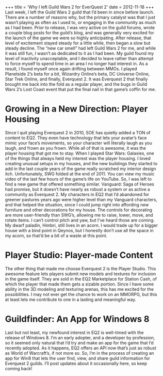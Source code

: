 +++
title = 'Why I left Guild Wars 2 for EverQuest 2'
date = 2012-11-18
+++
Last week, I left the Guild Wars 2 guild that I’d been in since before launch. There are a number of reasons why, but the primary catalyst was that I just wasn’t playing as often as I used to, or engaging in the community as much as I had been. Prior to release, I was very active on the guild forums, wrote a couple blog posts for the guild’s blog, and was generally very excited for the launch of the game we were so highly anticipating. After release, that level of excitement stayed steady for a little while, then began a slow but steady decline. The “new car smell” had left Guild Wars 2 for me, and while it was still fun, I wasn’t as dedicated to it as I had been. My guild found my level of inactivity unacceptable, and I decided to leave rather than attempt to force myself to spend time in an area I no longer had interest in. As a result, I found myself once again drifting between MMOs. I played Planetside 2’s beta for a bit, Wizardry Online’s beta, DC Universe Online, Star Trek Online, and finally, Everquest 2. It was Everquest 2 that finally brought me back into the fold as a regular player, and the bugs in Guild Wars 2’s Lost Coast event that put the final nail in that game’s coffin for me.

# Growing in a New Direction: Player Housing

Since I quit playing Everquest 2 in 2010, SOE has quietly added a TON of content to EQ2. They even have technology that lets your avatar’s face mimic your face’s movements, so your character will literally laugh as you laugh, and frown as you frown. While all of that is awesome, it was the player housing that got me to stay. When I played Star Wars: Galaxies, one of the things that always held my interest was the player housing. I loved creating unusual setups in my houses, and the new buildings they started to add in the last couple years of the game really scratched my interior design itch. Unfortunately, SWG folded at the end of 2011. You can view my music video of the last few hours of the game’s life on YouTube. So, I was left to find a new game that offered something similar. Vanguard: Saga of Heroes had promise, but it doesn’t have nearly as robust a system or as active a community as Everquest 2. My characters in EQ2 that I’d abandoned for greener pastures years ago were higher level than my Vanguard characters, and that helped the situation, since I could jump right into affording new furniture and other decorations for my house. The controls for decorating are more user-friendly than SWG’s, allowing me to raise, lower, move, and rotate items. I can’t control pitch and yaw, but I’ve heard those are coming. My dwarf paladin, Himbri, still lives in an acorn. I would trade up for a bigger house with a bind point in Qeynos, but I honestly don’t use all the space in my acorn, so that’d be a bit of a waste at this point.

# Player Studio: Player-made Content

The other thing that made me choose Everquest 2 is the Player Studio. This awesome feature lets players submit new models and textures for inclusion in the game itself. They are sold in the EQ2 Marketplace for Station Cash, of which the player that made them gets a sizable portion. Since I have some ability in the 3D modeling and texturing arenas, this has me excited for the possibilities. I may not ever get the chance to work on an MMORPG, but this at least lets me contribute to one in a lasting and meaningful way.

# Guildfinder: An App for Windows 8

Last but not least, my newfound interest in EQ2 is well-timed with the release of Windows 8. I’m an early adopter, and a developer by profession, so it seemed only natural that I’d try and make an app for the game that I’d recently adopted. As it happens, EQ2 offers an API now that’s just as robust as World of Warcraft’s, if not more so. So, I’m in the process of creating an app for Win8 that lets the user find, view, and share guild information for Everquest 2 guilds. I’ll post updates about it occasionally here, so keep coming back!